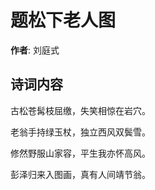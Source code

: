 # 题松下老人图

**作者**: 刘庭式

## 诗词内容

古松苍髯枝屈缴，失笑相惊在岩穴。

老翁手持绿玉杖，独立西风双鬓雪。

修然野服山家容，平生我亦怀高风。

彭泽归来入图画，真有人间靖节翁。

